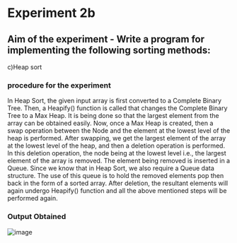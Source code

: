 #   Experiment 2b
## Aim of the experiment - Write a program for implementing the following sorting methods:
  c)Heap sort

###  procedure for the experiment
In Heap Sort, the given input array is first converted to a Complete Binary Tree. 
Then, a Heapify() function is called that changes the Complete Binary Tree to a Max Heap. 
It is being done so that the largest element from the array can be obtained easily.
Now, once a Max Heap is created, then a swap operation between the Node and the element at the lowest level of the heap is performed. 
After swapping, we get the largest element of the array at the lowest level of the heap, and then a deletion operation is performed. 
In this deletion operation, the node being at the lowest level i.e., the largest element of the array is removed.
The element being removed is inserted in a Queue. 
Since we know that in Heap Sort, we also require a Queue data structure. 
The use of this queue is to hold the removed elements pop then back in the form of a sorted array.
After deletion, the resultant elements will again undergo Heapify() function and all the above mentioned steps will be performed again.


### Output Obtained
![image](https://user-images.githubusercontent.com/77834002/106886434-e5a38e80-6709-11eb-95d7-9b533e407e9d.png)
